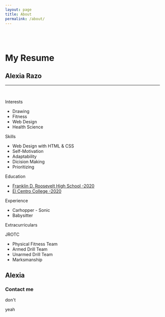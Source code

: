 ```yaml
---
layout: page
title: About
permalink: /about/
---
```



<div id="header"></div>
<div class="left"></div>
<div class="stuff">
  <br><br>
  <h1>My Resume</h1>
  <h2>Alexia Razo</h2>
  <hr />
  <br>
  <p class="head">Interests</p>
  <ul>
    <li>Drawing</li>
    <li>Fitness</li>
    <li>Web Design</li>
    <li>Health Science</li>
  </ul>
  <p class="head">Skills</p>
  <ul>
    <li>Web Design with HTML & CSS</li>
    <li>Self-Motivation</li>
    <li>Adaptability</li>
    <li>Dicision Making</li>
    <li>Prioritizing</li>
  </ul>
  <p class="head">Education</p>
  <ul>
    <a href="https://www.dallasisd.org/roosevelt">
      <li>Franklin D. Roosevelt High School -2020</li>
    </a>
    <!--Link-->
    <a href="https://www.elcentrocollege.edu/pages/default.aspx">
      <li>El Centro College -2020</li>
    </a>
  </ul>
  <p class="head">Experience</p>
  <ul>
    <li>Carhopper - Sonic</li>
    <li>Babysitter</li>
  </ul>
  <p class="head">Extracurriculars</p>
  <p>JROTC</p>
  <ul>
    <li>Physical Fitness Team</li>
    <li>Armed Drill Team</li>
    <li>Unarmed Drill Team</li>
    <li>Marksmanship</li>
  </ul>
</div>
<div class="right"></div>
<div id="footer">
  <h2 id="name">Alexia</h2></div>


### Contact me

don't

yeah
